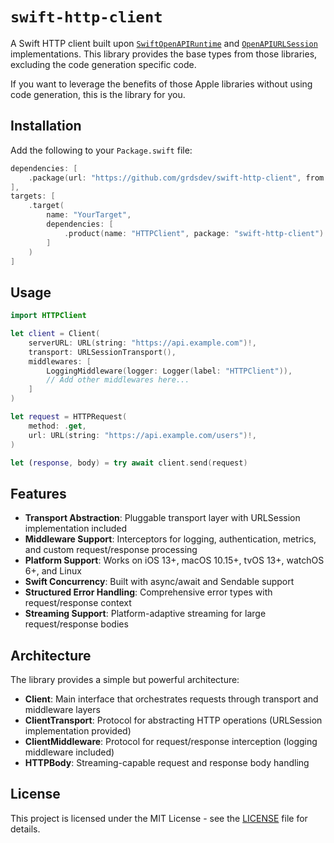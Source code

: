 # `swift-http-client`

A Swift HTTP client built upon [`SwiftOpenAPIRuntime`](https://github.com/apple/swift-openapi-runtime) and [`OpenAPIURLSession`](https://github.com/apple/swift-openapi-urlsession) implementations. This library provides the base types from those libraries, excluding the code generation specific code.

If you want to leverage the benefits of those Apple libraries without using code generation, this is the library for you.

## Installation

Add the following to your `Package.swift` file:

```swift
dependencies: [
    .package(url: "https://github.com/grdsdev/swift-http-client", from: "1.0.0")
],
targets: [
    .target(
        name: "YourTarget",
        dependencies: [
            .product(name: "HTTPClient", package: "swift-http-client")
        ]
    )
]
```

## Usage

```swift
import HTTPClient

let client = Client(
    serverURL: URL(string: "https://api.example.com")!,
    transport: URLSessionTransport(),
    middlewares: [
        LoggingMiddleware(logger: Logger(label: "HTTPClient")),
        // Add other middlewares here...
    ]
)

let request = HTTPRequest(
    method: .get,
    url: URL(string: "https://api.example.com/users")!,
)

let (response, body) = try await client.send(request)
```

## Features

- **Transport Abstraction**: Pluggable transport layer with URLSession implementation included
- **Middleware Support**: Interceptors for logging, authentication, metrics, and custom request/response processing
- **Platform Support**: Works on iOS 13+, macOS 10.15+, tvOS 13+, watchOS 6+, and Linux
- **Swift Concurrency**: Built with async/await and Sendable support
- **Structured Error Handling**: Comprehensive error types with request/response context
- **Streaming Support**: Platform-adaptive streaming for large request/response bodies

## Architecture

The library provides a simple but powerful architecture:

- **Client**: Main interface that orchestrates requests through transport and middleware layers
- **ClientTransport**: Protocol for abstracting HTTP operations (URLSession implementation provided)
- **ClientMiddleware**: Protocol for request/response interception (logging middleware included)
- **HTTPBody**: Streaming-capable request and response body handling

## License

This project is licensed under the MIT License - see the [LICENSE](LICENSE) file for details.
